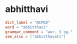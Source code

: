 # abhitthavi

``` toml
dict_label = "NCPED"
word = "abhitthavi"
grammar_comment = "aor. 3 sg."
see_also = ["abhitthavati"]
```

